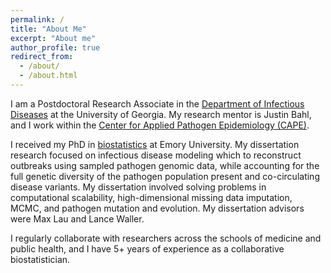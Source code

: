 ```yaml
---
permalink: /
title: "About Me"
excerpt: "About me"
author_profile: true
redirect_from: 
  - /about/
  - /about.html
---
```


I am a Postdoctoral Research Associate in the [Department of Infectious Diseases](https://vet.uga.edu/education/academic-departments/infectious-diseases/) at the University of Georgia. My research mentor is Justin Bahl, and I work within the [Center for Applied Pathogen Epidemiology (CAPE)](https://www.pgcoe-cape.org/). 

I received my PhD in [biostatistics](https://www.sph.emory.edu/departments/bios/index.html) at Emory University. My dissertation research focused on infectious disease modeling which to reconstruct outbreaks using sampled pathogen genomic data, while accounting for the full genetic diversity of the pathogen population present and co-circulating disease variants. My dissertation involved solving problems in computational scalability, high-dimensional missing data imputation, MCMC, and pathogen mutation and evolution. My dissertation advisors were Max Lau and Lance Waller. 

I regularly collaborate with researchers across the schools of medicine and public health, and I have 5+ years of experience as a collaborative biostatistician.
